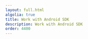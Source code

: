 ```yaml
---
layout: full.html
algolia: true
title: Work with Android SDK
description: Work with Android SDK
order: 4400
---
```

